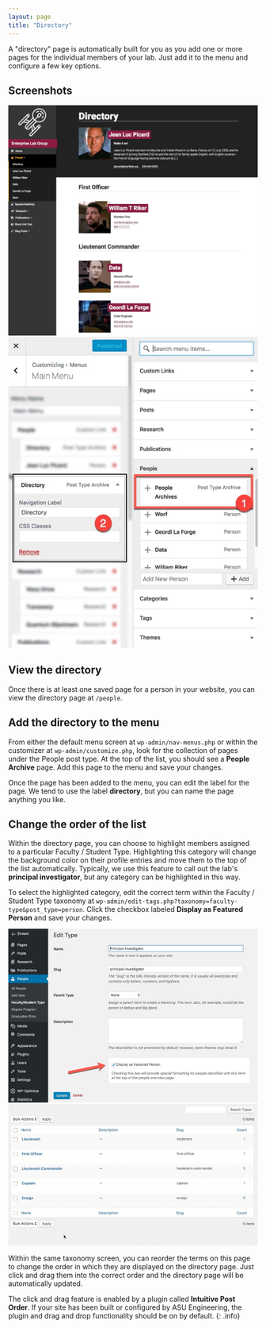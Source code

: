 ```yaml
---
layout: page
title: "Directory"
---
```


A "directory" page is automatically built for you as you add one or more pages for the individual members of your lab. Just add it to the menu and configure a few key options.

## Screenshots

<div id="lightbox" class="lightbox">
    <a href="../assets/img/directory-front.jpg">
        <img src="../assets/img/directory-front.jpg" alt="Screen shot: Directory Template" />
    </a>
    <a href="../assets/img/directory-steps-customizer.jpg">
        <img src="../assets/img/directory-steps-customizer.jpg" alt="Screen Shot: Steps for adding the directory page to the menu." />
    </a>
</div>

## View the directory

Once there is at least one saved page for a person in your website, you can view the directory page at `/people`.

## Add the directory to the menu

From either the default menu screen at `wp-admin/nav-menus.php` or within the customizer at `wp-admin/customize.php`, look for the collection of pages under the People post type. At the top of the list, you should see a **People Archive** page. Add this page to the menu and save your changes.

Once the page has been added to the menu, you can edit the label for the page. We tend to use the label **directory**, but you can name the page anything you like.

## Change the order of the list

Within the directory page, you can choose to highlight members assigned to a particular Faculty / Student Type. Highlighting this category will change the background color on their profile entries and move them to the top of the list automatically. Typically, we use this feature to call out the lab's **principal investigator**, but any category can be highlighted in this way.

To select the highlighted category, edit the correct term within the Faculty / Student Type taxonomy at `wp-admin/edit-tags.php?taxonomy=faculty-type&post_type=person`. Click the checkbox labeled **Display as Featured Person** and save your changes.

<div id="lightbox-2" class="lightbox">
    <a href="../assets/img/directory-featured-checkbox.jpg">
        <img src="../assets/img/directory-featured-checkbox.jpg" alt="Screen shot: Featured Person Checkbox" />
    </a>
        <a href="../assets/img/directory-reorder-terms.gif">
        <img src="../assets/img/directory-reorder-terms.gif" alt="Screen shot: Drag and Drop, Reorder Terms" />
    </a>
</div>

Within the same taxonomy screen, you can reorder the terms on this page to change the order in which they are displayed on the directory page. Just click and drag them into the correct order and the directory page will be automatically updated.

The click and drag feature is enabled by a plugin called **Intuitive Post Order**. If your site has been built or configured by ASU Engineering, the plugin and drag and drop functionality should be on by default.
{: .info}
